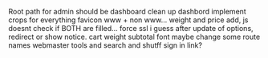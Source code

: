 Root path for admin should be dashboard
clean up dashbord
implement crops for everything
favicon
www + non www...
weight and price add, js doesnt check if BOTH are filled...
force ssl i guess
after update of options, redirect or show notice.
cart weight subtotal font
maybe change some route names
webmaster tools and search and shutff
sign in link?



